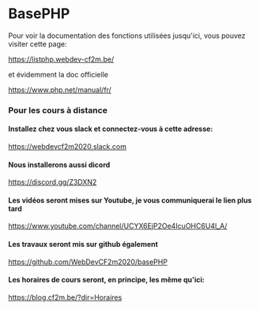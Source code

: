 # BasePHP
Pour voir la documentation des fonctions utilisées jusqu'ici, vous pouvez visiter cette page:

https://listphp.webdev-cf2m.be/

et évidemment la doc officielle

https://www.php.net/manual/fr/

### Pour les cours à distance

#### Installez chez vous slack et connectez-vous à cette adresse:

https://webdevcf2m2020.slack.com

#### Nous installerons aussi dicord

https://discord.gg/Z3DXN2

#### Les vidéos seront mises sur Youtube, je vous communiquerai le lien plus tard

https://www.youtube.com/channel/UCYX6EjP2Oe4IcuOHC6U4l_A/

#### Les travaux seront mis sur github également

https://github.com/WebDevCF2m2020/basePHP

#### Les horaires de cours seront, en principe, les même qu'ici:

https://blog.cf2m.be/?dir=Horaires